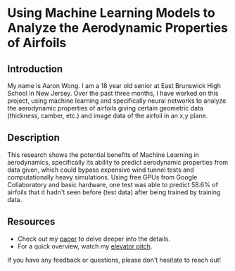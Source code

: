 # Using Machine Learning Models to Analyze the Aerodynamic Properties of Airfoils

## Introduction

My name is Aaron Wong. I am a 18 year old senior at East Brunswick High School in New Jersey. Over the past three months, I have worked on this project, using machine learning and specifically neural networks to analyze the aerodynamic properties of airfoils giving certain geometric data (thickness, camber, etc.) and image data of the airfoil in an x,y plane.  

## Description

This research shows the potential benefits of Machine Learning in aerodynamics, specifically its ability to predict aerodynamic properties from data given, which could bypass expensive wind tunnel tests and computationally heavy simulations. Using free GPUs from Google Collaboratory and basic hardware, one test was able to predict 58.6% of airfoils that it hadn't seen before (test data) after being trained by training data.

## Resources

- Check out my [paper](https://github.com/aron-the-great/AirfoilML/blob/main/Aaron%20Airfoil%20Paper%20Final.docx.pdf) to delve deeper into the details.
- For a quick overview, watch my [elevator pitch](link-to-your-elevator-pitch).

If you have any feedback or questions, please don't hesitate to reach out!

